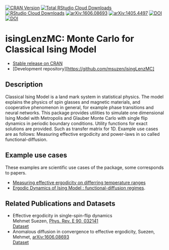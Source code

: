 [![CRAN Version](https://www.r-pkg.org/badges/version/isingLenzMC)](https://cran.r-project.org/package=isingLenzMC)
[![Total RStudio Cloud Downloads](https://cranlogs.r-pkg.org/badges/grand-total/isingLenzMC?color=brightgreen)](https://cran.r-project.org/package=isingLenzMC)
[![RStudio Cloud Downloads](https://cranlogs.r-pkg.org/badges/isingLenzMC?color=brightgreen)](https://cran.r-project.org/package=isingLenzMC)
[![arXiv:1606.08693](http://img.shields.io/badge/arXiv-1606.08693-B31B1B.svg)](https://arxiv.org/abs/1606.08693)
[![arXiv:1405.4497](http://img.shields.io/badge/arXiv-1405.4497-B31B1B.svg)](https://arxiv.org/abs/1405.4497)
[![DOI](https://zenodo.org/badge/DOI/10.5281/zenodo.1065942.svg)](https://doi.org/10.5281/zenodo.1065942)
[![DOI](https://zenodo.org/badge/DOI/10.5281/zenodo.17151290.svg)](https://doi.org/10.5281/zenodo.17151290)


# isingLenzMC: Monte Carlo for Classical Ising Model

* [Stable release on CRAN](https://CRAN.R-project.org/package=isingLenzMC)   
* [Development repository][https://github.com/msuzen/isingLenzMC]  

## Description

Classical Ising Model is a land mark system in statistical physics. The model explains 
the physics of spin glasses and magnetic materials, and cooperative phenomenon 
in general, for example phase transitions and neural networks. This package provides 
utilities to simulate one dimensional Ising Model with Metropolis and Glauber Monte 
Carlo with single flip dynamics in periodic boundary conditions. Utility functions 
for exact solutions are provided. Such as transfer matrix for 1D. Example use cases 
are as follows: Measuring effective ergodicity and power-laws in so called 
functional-diffusion. 

## Example use cases

These examples are scientific use cases of the package, some corresponds to papers.

*  [Measuring effective ergodicity on differring temperature ranges](examples/effectiveErgodicity/README.md)
* [Ergodic Dynamics of Ising Model : functional-diffusion regimes](examples/powerLawErgodicity).

## Related Publications and Datasets

* Effective ergodicity in single-spin-flip dynamics  
 Mehmet Suezen, [Phys. Rev. E 90, 032141](https://doi.org/10.1103/PhysRevE.90.032141)  
 [Dataset](https://doi.org/10.5281/zenodo.1065942)
* Anomalous diffusion in convergence to effective ergodicity,
Suezen, Mehmet, [arXiv:1606.08693](https://arxiv.org/abs/1606.08693)  
[Dataset](https://doi.org/10.5281/zenodo.17151290) 

